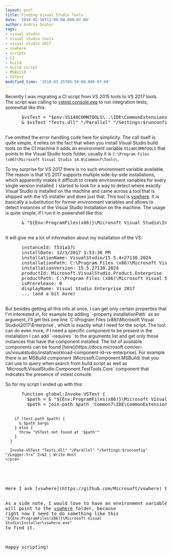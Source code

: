 ```yaml
---
layout: post
title: Finding Visual Studio Tools
date: '2018-02-16T12:00:00.000-07:00'
author: Andrii Snihyr
tags:
- visual studio
- visual studio tools
- visual studio 2017
- vswhere
- scripts
- CI
- build
- build script
- MSBuild
- VSTest
modified_time: '2018-03-25T09:50:00.000-07:00'
---
```

Recently I was migrating a CI script from VS 2015 tools to VS 2017 tools. The script was calling to [vstest.console.exe](https://msdn.microsoft.com/en-us/library/jj155796.aspx?f=255&MSPPError=-2147217396) to run integration tests, somewhat like this:

<p>
  <script src="https://gist.github.com/BerserkerDotNet/283a143626017dd820dba7d44caf8845.js"></script>
  <noscript>
    <pre>
      $vsTest = "$env:VS140COMNTOOLS\..\IDE\CommonExtensions\Microsoft\TestWindow\VSTest.console.exe"
      & $vsTest "Tests.dll" "/Parallel" "/Settings:$runconfig" "/Logger:trx" 2>&1 | Write-Host
    </pre>
  </noscript>
</p>

I've omitted the error handling code here for simplicity. The call itself is quite simple, it relies on the fact that when you install Visual Studio build tools on the CI machine it adds an environment variable `VS140COMNTOOLS` that points to the Visual Studio tools folder, usually it is `C:\Program Files (x86)\Microsoft Visual Studio 14.0\Common7\Tools\`.
<!--more-->
To my surprise for VS 2017 there is no such environment variable available. The reason is that VS 2017 supports multiple side-by-side installations, which apparently makes it difficult to create environment variables for every single version installed. 
I started to look for a way to detect where exactly Visual Studio is installed on the machine and came across a tool that is shipped with the VS installer and does just that. This tool is [vswhere](https://github.com/Microsoft/vswhere). It is basically a substitution for former environment variables and allows to detect instances of the Visual Studio installation on the machine. The usage is quite simple, if I run it in powershell like this:
<p>
  <script src="https://gist.github.com/BerserkerDotNet/7e785d163404db6c1562d3daf11db82e.js"></script>
  <noscript>
    <pre>
      & "${Env:ProgramFiles(x86)}\Microsoft Visual Studio\Installer\vswhere.exe"
    </pre>
  </noscript>
</p>

It will give me a lot of information about my installation of the VS:
<p>
  <script src="https://gist.github.com/BerserkerDotNet/2744249d7bc2bc5c961c359c21c978b2.js"></script>
  <noscript>
    <pre>
      instanceId: f531a37c
      installDate: 12/1/2017 1:53:36 PM
      installationName: VisualStudio/15.5.4+27130.2024
      installationPath: C:\Program Files (x86)\Microsoft Visual Studio\2017\Enterprise
      installationVersion: 15.5.27130.2024
      productId: Microsoft.VisualStudio.Product.Enterprise
      productPath: C:\Program Files (x86)\Microsoft Visual Studio\2017\Enterprise\Common7\IDE\devenv.exe
      isPrerelease: 0
      displayName: Visual Studio Enterprise 2017
      ... (and a bit more)
    </pre>
  </noscript>
</p>
But besides getting all this info at once, I can get only certain properties that I'm interested in, for example by adding `-property installationPath` as an argument, I'll get this one line `C:\Program Files (x86)\Microsoft Visual Studio\2017\Enterprise`, which is exactly what I need for the script. The tool can do even more, if I need a specific component to be present in the installation I can add `-requires <componentid>` to the arguments list and get only those instances that have the component installed.
The list of available components can be found [here](https://docs.microsoft.com/en-us/visualstudio/install/workload-component-id-vs-enterprise).
For example there is an MSBuild component (Microsoft.Component.MSBuild) that you can use to query when search from build script as well as `Microsoft.VisualStudio.Component.TestTools.Core` component that indicates the presence of vstest.console.

So for my script I ended up with this:
<p>
  <script src="https://gist.github.com/BerserkerDotNet/d4b6813447dec41f156223f1d24f4f42.js"></script>
  <noscript>
    <pre>
      function global:Invoke-VSTest {
        $path = & "${Env:ProgramFiles(x86)}\Microsoft Visual Studio\Installer\vswhere.exe" -latest -products * -requires Microsoft.VisualStudio.Component.TestTools.Core -property installationPath
        $path = join-path $path 'Common7\IDE\CommonExtensions\Microsoft\TestWindow\vstest.console.exe'

        if (test-path $path) {
          & $path $args
        } else {
          throw "VSTest not found at '$path'"
        }
      }

      Invoke-VSTest "Tests.dll" "/Parallel" "/Settings:$runconfig" "/Logger:trx" 2>&1 | Write-Host
    </pre>
  </noscript>
</p>
Here I ask [vswhere](https://github.com/Microsoft/vswhere) to find latest installation of VS that has a component `Microsoft.VisualStudio.Component.TestTools.Core` (Testing tools core features) and return me a path to it's installation folder.

As a side note, I would love to have an environment variable that will point to the [vswhere](https://github.com/Microsoft/vswhere) folder, because right now I need to do something like this `"${Env:ProgramFiles(x86)}\Microsoft Visual Studio\Installer\vswhere.exe"` to find it.

Happy scripting!